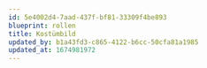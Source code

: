 ```yaml
---
id: 5e4002d4-7aad-437f-bf81-33309f4be893
blueprint: rollen
title: Kostümbild
updated_by: b1a43fd3-c865-4122-b6cc-50cfa81a1985
updated_at: 1674981972
---
```

